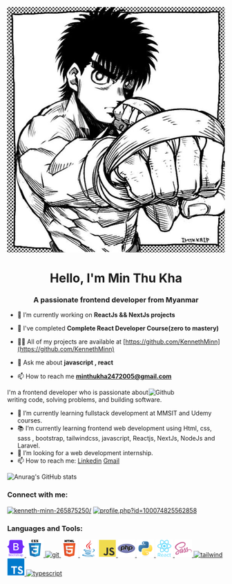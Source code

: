 <div align="center">
  <img src="https://github.com/KennethMinn/KennethMinn/blob/main/75f6ec77502269527c275233c2c9ee55.jpg" alt="Ippo my man">
</div>
<h1 align="center">Hello, I'm Min Thu Kha</h1>
<h3 align="center">A passionate frontend developer from Myanmar</h3>

- 🔭 I’m currently working on **ReactJs && NextJs projects**

- 🌱 I've completed **Complete React Developer Course(zero to mastery)**

- 👨‍💻 All of my projects are available at [https://github.com/KennethMinn](https://github.com/KennethMinn)

- 💬 Ask me about **javascript , react**

- 📫 How to reach me **minthukha2472005@gmail.com**

<img width="35%" align="right" alt="Github" src="https://user-images.githubusercontent.com/48678280/88862734-4903af80-d201-11ea-968b-9c939d88a37c.gif" />

I'm a frontend developer who is passionate about writing code, solving problems, and building software.

- 🔭 I’m currently learning fullstack development at MMSIT and Udemy courses.
- 📚 I’m currently learning  frontend web development using Html, css, sass , bootstrap, tailwindcss, javascript, Reactjs, NextJs, NodeJs and Laravel.
- 👯 I’m looking for a web development internship. 
- 📫 How to reach me: [Linkedin](https://www.linkedin.com/in/kenneth-minn-265875250/) [Gmail](mailto:minthukha2472005@gmail.com)

![Anurag's GitHub stats](https://github-readme-stats.vercel.app/api?username=KennethMinn&show_icons=true&theme=dark)

<h3 align="left">Connect with me:</h3>
<p align="left">
<a href="https://linkedin.com/in/kenneth-minn-265875250/" target="blank"><img align="center" src="https://raw.githubusercontent.com/rahuldkjain/github-profile-readme-generator/master/src/images/icons/Social/linked-in-alt.svg" alt="kenneth-minn-265875250/" height="30" width="40" /></a>
<a href="https://fb.com/profile.php?id=100074825562858" target="blank"><img align="center" src="https://raw.githubusercontent.com/rahuldkjain/github-profile-readme-generator/master/src/images/icons/Social/facebook.svg" alt="profile.php?id=100074825562858" height="30" width="40" /></a>
</p>

<h3 align="left">Languages and Tools:</h3>
<p align="left"> 
<a href="https://getbootstrap.com" target="_blank" rel="noreferrer"> <img src="https://raw.githubusercontent.com/devicons/devicon/master/icons/bootstrap/bootstrap-plain-wordmark.svg" alt="bootstrap" width="40" height="40"/> </a> 
<a href="https://www.w3schools.com/css/" target="_blank" rel="noreferrer"> <img src="https://raw.githubusercontent.com/devicons/devicon/master/icons/css3/css3-original-wordmark.svg" alt="css3" width="40" height="40"/> </a> 
<a href="https://git-scm.com/" target="_blank" rel="noreferrer"> <img src="https://www.vectorlogo.zone/logos/git-scm/git-scm-icon.svg" alt="git" width="40" height="40"/> </a> 
<a href="https://www.w3.org/html/" target="_blank" rel="noreferrer"> <img src="https://raw.githubusercontent.com/devicons/devicon/master/icons/html5/html5-original-wordmark.svg" alt="html5" width="40" height="40"/>
</a> 
<a href="https://www.java.com" target="_blank" rel="noreferrer"> <img src="https://raw.githubusercontent.com/devicons/devicon/master/icons/java/java-original.svg" alt="java" width="40" height="40"/></a>
<a href="https://developer.mozilla.org/en-US/docs/Web/JavaScript" target="_blank" rel="noreferrer"> <img src="https://raw.githubusercontent.com/devicons/devicon/master/icons/javascript/javascript-original.svg" alt="javascript" width="40" height="40"/> </a>
<a href="https://www.php.net" target="_blank" rel="noreferrer"> <img src="https://raw.githubusercontent.com/devicons/devicon/master/icons/php/php-original.svg" alt="php" width="40" height="40"/>
</a> 
<a href="https://www.python.org" target="_blank" rel="noreferrer"> <img src="https://raw.githubusercontent.com/devicons/devicon/master/icons/python/python-original.svg" alt="python" width="40" height="40"/> </a>
<a href="https://reactjs.org/" target="_blank" rel="noreferrer"> <img src="https://raw.githubusercontent.com/devicons/devicon/master/icons/react/react-original-wordmark.svg" alt="react" width="40" height="40"/> </a>
<a href="https://sass-lang.com" target="_blank" rel="noreferrer"> <img src="https://raw.githubusercontent.com/devicons/devicon/master/icons/sass/sass-original.svg" alt="sass" width="40" height="40"/> </a> 
<a href="https://tailwindcss.com/" target="_blank" rel="noreferrer"> <img src="https://www.vectorlogo.zone/logos/tailwindcss/tailwindcss-icon.svg" alt="tailwind" width="40" height="40"/> </a> 
<a href="https://www.typescriptlang.org/" target="_blank" rel="noreferrer"> <img src="https://raw.githubusercontent.com/devicons/devicon/master/icons/typescript/typescript-original.svg" alt="typescript" width="40" height="40"/> </a> 
<a href="https://nextjs.org/" target="_blank" rel="noreferrer"> <img src="https://d2nir1j4sou8ez.cloudfront.net/wp-content/uploads/2021/12/nextjs-boilerplate-logo.png" alt="typescript" width="40" height="40"/> </a>
</p>
